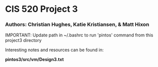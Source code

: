 # CIS 520 Project 3
### Authors: Christian Hughes, Katie Kristiansen, & Matt Hixon

IMPORTANT: Update path in ~/.bashrc to run 'pintos' command from this project3 directory

Interesting notes and resources can be found in:

__pintos3/src/vm/Design3.txt__
